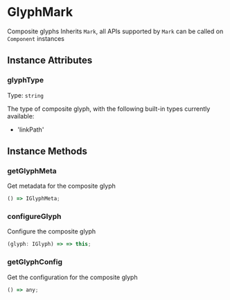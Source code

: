 # GlyphMark

Composite glyphs
Inherits `Mark`, all APIs supported by `Mark` can be called on `Component` instances

## Instance Attributes

### glyphType

Type: `string`

The type of composite glyph, with the following built-in types currently available:

- 'linkPath'

## Instance Methods

### getGlyphMeta

Get metadata for the composite glyph

```ts
() => IGlyphMeta;
```

### configureGlyph

Configure the composite glyph

```ts
(glyph: IGlyph) => => this;
```

### getGlyphConfig

Get the configuration for the composite glyph

```ts
() => any;
```
